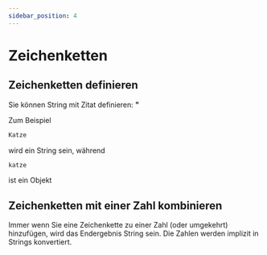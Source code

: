 ```yaml
---
sidebar_position: 4
---
```


# Zeichenketten


## Zeichenketten definieren

Sie können String mit Zitat definieren: **"**

Zum Beispiel

```jsx
Katze
```
wird ein String sein, während

```jsx
katze
```
ist ein Objekt


## Zeichenketten mit einer Zahl kombinieren

Immer wenn Sie eine Zeichenkette zu einer Zahl (oder umgekehrt) hinzufügen, wird das Endergebnis String sein. Die Zahlen werden implizit in Strings konvertiert. 
